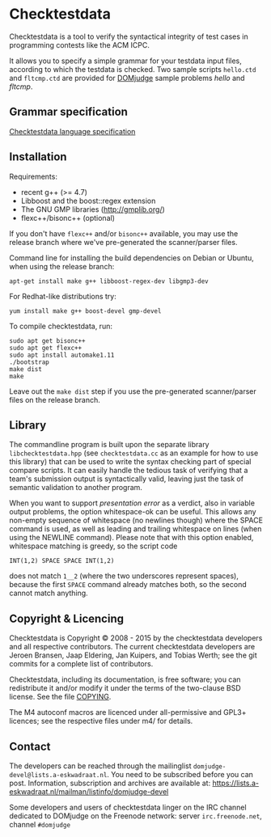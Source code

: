 Checktestdata
=============

Checktestdata is a tool to verify the syntactical integrity of test cases in
programming contests like the ACM ICPC.

It allows you to specify a simple grammar for your testdata input files,
according to which the testdata is checked.  Two sample scripts
`hello.ctd` and `fltcmp.ctd` are provided for
[DOMjudge](http://www.domjudge.org/) sample problems *hello* and *fltcmp*.

## Grammar specification

[Checktestdata language specification](doc/format-spec.md)

## Installation


Requirements:

 * recent g++ (>= 4.7)
 * Libboost and the boost::regex extension
 * The GNU GMP libraries (http://gmplib.org/)
 * flexc++/bisonc++ (optional)

If you don't have `flexc++` and/or `bisonc++` available, you may use the release
branch where we've pre-generated the scanner/parser files.

Command line for installing the build dependencies on Debian or
Ubuntu, when using the release branch:
```
apt-get install make g++ libboost-regex-dev libgmp3-dev
```
For Redhat-like distributions try:
```
yum install make g++ boost-devel gmp-devel
```

To compile checktestdata, run:
```
sudo apt get bisonc++
sudo apt get flexc++
sudo apt install automake1.11
./bootstrap
make dist
make
```

Leave out the `make dist` step if you use the pre-generated scanner/parser
files on the release branch.

## Library

The commandline program is built upon the separate library
`libchecktestdata.hpp` (see `checktestdata.cc` as an example for how to use this
library) that can be used to write the syntax checking part of special compare
scripts. It can easily handle the tedious task of verifying that a team's
submission output is syntactically valid, leaving just the task of semantic
validation to another program.

When you want to support *presentation error* as a verdict, also in variable
output problems, the option whitespace-ok can be useful. This allows any
non-empty sequence of whitespace (no newlines though) where the SPACE command
is used, as well as leading and trailing whitespace on lines (when using the
NEWLINE command). Please note that with this option enabled, whitespace
matching is greedy, so the script code

    INT(1,2) SPACE SPACE INT(1,2)

does not match `1__2` (where the two underscores represent spaces), because the
first `SPACE` command already matches both, so the second cannot match
anything.


## Copyright & Licencing

Checktestdata is Copyright &copy; 2008 - 2015 by the checktestdata developers and
all respective contributors. The current checktestdata developers are Jeroen
Bransen, Jaap Eldering, Jan Kuipers, and Tobias Werth; see the git commits for
a complete list of contributors.

Checktestdata, including its documentation, is free software; you can
redistribute it and/or modify it under the terms of the two-clause
BSD license. See the file [COPYING](COPYING).

The M4 autoconf macros are licenced under all-permissive and GPL3+
licences; see the respective files under m4/ for details.

## Contact

The developers can be reached through the mailinglist
`domjudge-devel@lists.a-eskwadraat.nl`. You need to be subscribed before
you can post. Information, subscription and archives are available at:
https://lists.a-eskwadraat.nl/mailman/listinfo/domjudge-devel

Some developers and users of checktestdata linger on the IRC channel
dedicated to DOMjudge on the Freenode network:
server `irc.freenode.net`, channel `#domjudge`
